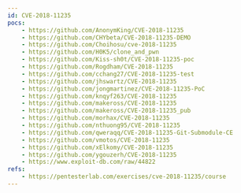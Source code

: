```yaml
---
id: CVE-2018-11235
pocs:
    - https://github.com/AnonymKing/CVE-2018-11235
    - https://github.com/CHYbeta/CVE-2018-11235-DEMO
    - https://github.com/Choihosu/cve-2018-11235
    - https://github.com/H0K5/clone_and_pwn
    - https://github.com/Kiss-sh0t/CVE-2018-11235-poc
    - https://github.com/Rogdham/CVE-2018-11235
    - https://github.com/cchang27/CVE-2018-11235-test
    - https://github.com/jhswartz/CVE-2018-11235
    - https://github.com/jongmartinez/CVE-2018-11235-PoC
    - https://github.com/knqyf263/CVE-2018-11235
    - https://github.com/makeross/CVE-2018-11235
    - https://github.com/makeross/CVE-2018-11235_pub
    - https://github.com/morhax/CVE-2018-11235
    - https://github.com/nthuong95/CVE-2018-11235
    - https://github.com/qweraqq/CVE-2018-11235-Git-Submodule-CE
    - https://github.com/vmotos/CVE-2018-11235
    - https://github.com/xElkomy/CVE-2018-11235
    - https://github.com/ygouzerh/CVE-2018-11235
    - https://www.exploit-db.com/raw/44822
refs:
    - https://pentesterlab.com/exercises/cve-2018-11235/course
---
```


